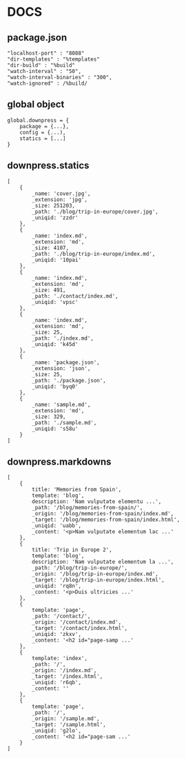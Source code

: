 # DOCS

## package.json

	"localhost-port" : "8088"
	"dir-templates" : "%templates"
	"dir-build" : "%build"
	"watch-interval" : "50",
    "watch-interval-binaries" : "300",
    "watch-ignored" : /%build/

## global object

	global.downpress = {
		package = {...},
		config = {...),
		statics = [...]
	}

## downpress.statics

    [
        {
            _name: 'cover.jpg',
            _extension: 'jpg',
            _size: 251203,
            _path: './blog/trip-in-europe/cover.jpg',
            _uniqid: 'zzdr'
        },
        {
            _name: 'index.md',
            _extension: 'md',
            _size: 4107,
            _path: './blog/trip-in-europe/index.md',
            _uniqid: '10pai'
        },
        {
            _name: 'index.md',
            _extension: 'md',
            _size: 491,
            _path: './contact/index.md',
            _uniqid: 'vpsc'
        },
        {
            _name: 'index.md',
            _extension: 'md',
            _size: 25,
            _path: './index.md',
            _uniqid: 'k45d'
        },
        {
            _name: 'package.json',
            _extension: 'json',
            _size: 25,
            _path: './package.json',
            _uniqid: 'byq0'
        },
        {
            _name: 'sample.md',
            _extension: 'md',
            _size: 329,
            _path: './sample.md',
            _uniqid: 's58u'
        }
    ]

## downpress.markdowns

    [
        {
            title: 'Memories from Spain',
            template: 'blog',
            description: 'Nam vulputate elementu ...',
            _path: '/blog/memories-from-spain/',
            _origin: '/blog/memories-from-spain/index.md',
            _target: '/blog/memories-from-spain/index.html',
            _uniqid: 'uabb',
            _content: '<p>Nam vulputate elementum lac ...'
        },
        {
            title: 'Trip in Europe 2',
            template: 'blog',
            description: 'Nam vulputate elementum la ...',
            _path: '/blog/trip-in-europe/',
            _origin: '/blog/trip-in-europe/index.md',
            _target: '/blog/trip-in-europe/index.html',
            _uniqid: 'rq8n',
            _content: '<p>Duis ultricies ...'
        },
        {
            template: 'page',
            _path: '/contact/',
            _origin: '/contact/index.md',
            _target: '/contact/index.html',
            _uniqid: 'zkxv',
            _content: '<h2 id="page-samp ...'
        },
        {
            template: 'index',
            _path: '/',
            _origin: '/index.md',
            _target: '/index.html',
            _uniqid: 'r6qb',
            _content: ''
        },
        {
            template: 'page',
            _path: '/',
            _origin: '/sample.md',
            _target: '/sample.html',
            _uniqid: 'g2lo',
            _content: '<h2 id="page-sam ...'
        }
    ]
